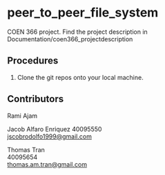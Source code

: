 # peer_to_peer_file_system
COEN 366 project. Find the project description in Documentation/coen366_projectdescription

## Procedures
1. Clone the git repos onto your local machine.  

## Contributors
Rami Ajam  
  
  

Jacob Alfaro Enriquez 
40095550  
jscobrodolfo1999@gmail.com  

Thomas Tran  
40095654  
thomas.am.tran@gmail.com  
